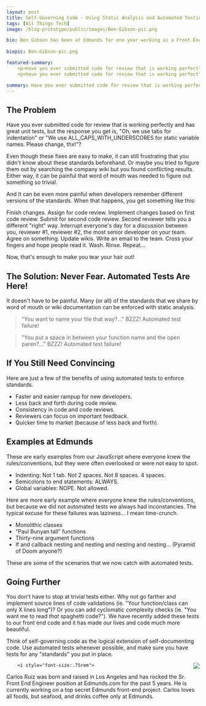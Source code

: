 ```yaml
---
layout: post
title: Self-Governing Code - Using Static Analysis and Automated Testing to Eliminate Word-of-Mouth Standards
tags: [All Things Tech]
image: /blog-prototype/public/images/Ben-Gibson-pic.png

bio: Ben Gibson has been at Edmunds for one year working as a Front End Engineer. He is currently working on a User Generated Content project that aims to improve user experience submitting reviews for consumers, auto repair services, and dealerships. In his spare time he enjoys recording music and traveling with his wife.
 
biopic: Ben-Gibson-pic.png

featured-summary:
    <p>Have you ever submitted code for review that is working perfectly and has great unit tests, but the response you get is, "Oh, we use tabs for indentation" or "We use ALL_CAPS_WITH_UNDERSCORES for static variable names. Please change, thx!"?</p>
    <p>Have you ever submitted code for review that is working perfectly and has great unit tests, but the response you get is, "Oh, we use tabs for indentation" or "We use ALL_CAPS_WITH_UNDERSCORES for static variable names. Please change, thx!"? Even though these fixes are easy to make, it can still frustrating that you didn't know about these standards beforehand.  Or maybe you tried to figure them out by searching the company wiki but you found conflicting results.  Either way, it can be painful that word of mouth was needed to figure out something so trivial.</p>

summary: Have you ever submitted code for review that is working perfectly and has great unit tests, but the response you get is, "Oh, we use tabs for indentation" or "We use ALL_CAPS_WITH_UNDERSCORES for static variable names. Please change, thx!"?
---
```


<h2 class="question-heading">The Problem</h2>

Have you ever submitted code for review that is working perfectly and has great unit tests, but the response you get is, "Oh, we use tabs for indentation" or "We use ALL_CAPS_WITH_UNDERSCORES for static variable names. Please change, thx!"?

Even though these fixes are easy to make, it can still frustrating that you didn't know about these standards beforehand.  Or maybe you tried to figure them out by searching the company wiki but you found conflicting results.  Either way, it can be painful that word of mouth was needed to figure out something so trivial.

And It can be even more painful when developers remember different versions of the standards.  When that happens, you get something like this: 

Finish changes. Assign for code review.  Implement changes based on first code review.  Submit for second code review.  Second reviewer tells you a different "right" way.  Interrupt everyone's day for a discussion between you, reviewer #1, reviewer #2, the most senior developer on your team.  Agree on something.  Update wikis.  Write an email to the team.  Cross your fingers and hope people read it.  Wash.  Rinse.  Repeat...

Now, that's enough to make you tear your hair out!

<h2 class="question-heading">The Solution: Never Fear. Automated Tests Are Here!</h2>

It doesn't have to be painful.  Many (or all) of the standards that we share by word of mouth or wiki documentation can be enforced with static analysis.

> "You want to name your file that way?..." BZZZ! Automated test failure!
    
> "You put a space in between your function name and the open paren?..." BZZZ! Automated test failure!

<h2 class="question-heading">If You Still Need Convincing</h2>  

Here are just a few of the benefits of using automated tests to enforce standards. 

* Faster and easier rampup for new developers.
* Less back and forth during code review.
* Consistency in code and code reviews.
* Reviewers can focus on important feedback.
* Quicker time to market (because of less back and forth).

<h2 class="question-heading">Examples at Edmunds</h2>

These are early examples from our JavaScript where everyone knew the rules/conventions, but they were often overlooked or were not easy to spot.

* Indenting:  Not 1 tab.  Not 2 spaces.  Not 8 spaces.  4 spaces. 
* Semicolons to end statements: ALWAYS.
* Global variables:  NOPE.  Not allowed.

Here are more early example where everyone knew the rules/conventions, but because we did not automated tests we always had inconstancies.  The typical excuse for these failures was laziness... I mean time-crunch.

* Monolithic classes
* “Paul Bunyan tall” functions
* Thirty-nine argument functions
* If and callback nesting and nesting and nesting and nesting... (Pyramid of Doom anyone?)

These are some of the scenarios that we now catch with automated tests.

<h2 class="question-heading">Going Further</h2>

You don't have to stop at trivial tests either.  Why not go farther and implement source lines of code validations (ie. "Your function/class can only X lines long")?  Or you can add cyclomatic complexity checks (ie. "You want me to read _that_ spaghetti code?").  We have recently added these tests to our front end code and it has made our lives and code much more beautiful.

Think of self-governing code as the logical extension of self-documenting code.  Use automated tests whenever possible, and make sure you have tests for any "standards" you put in place.

<p class="clearfix">
        <img src="{{site.baseimagesurl}}/Carlos-Ruiz-bio-pic.png" style="float: right;margin-left: 1em;max-width:12em;max-height:15em;"/>

        <i style="font-size:.75rem">
Carlos Ruiz was born and raised in Los Angeles and has rocked the Sr. Front End Engineer position at Edmunds.com for the past 5 years. He is currently working on a top secret Edmunds front-end project. Carlos loves all foods, but seafood, and drinks coffee only at Edmunds.
        </i>
</p>

